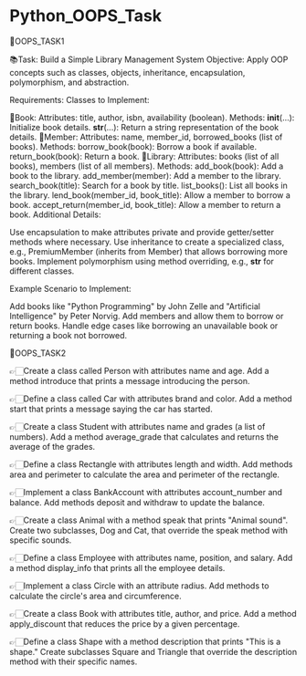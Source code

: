 # Python_OOPS_Task

📌OOPS_TASK1

📚Task: Build a Simple Library Management System
Objective:
Apply OOP concepts such as classes, objects, inheritance, encapsulation, polymorphism, and abstraction.

Requirements:
Classes to Implement:

📔Book:
  Attributes: 
    title, author, isbn, availability (boolean).
  Methods:
    __init__(...): Initialize book details.
    __str__(...): Return a string representation of the book details.
👤Member:
  Attributes: 
    name, member_id, borrowed_books (list of books).
  Methods:
    borrow_book(book): Borrow a book if available.
    return_book(book): Return a book.
📖Library:
  Attributes: 
    books (list of all books), members (list of all members).
  Methods:
    add_book(book): Add a book to the library.
    add_member(member): Add a member to the library.
    search_book(title): Search for a book by title.
    list_books(): List all books in the library.
    lend_book(member_id, book_title): Allow a member to borrow a book.
    accept_return(member_id, book_title): Allow a member to return a book.
Additional Details:

  Use encapsulation to make attributes private and provide getter/setter methods where necessary.
  Use inheritance to create a specialized class, e.g., PremiumMember (inherits from Member) that allows borrowing more books.
  Implement polymorphism using method overriding, e.g., __str__ for different classes.

Example Scenario to Implement:

  Add books like "Python Programming" by John Zelle and "Artificial Intelligence" by Peter Norvig.
  Add members and allow them to borrow or return books.
  Handle edge cases like borrowing an unavailable book or returning a book not borrowed.



📌OOPS_TASK2

👉🏻Create a class called Person with attributes name and age. Add a method introduce that prints a message introducing the person.

👉🏻Define a class called Car with attributes brand and color. Add a method start that prints a message saying the car has started.

👉🏻Create a class Student with attributes name and grades (a list of numbers). Add a method average_grade that calculates and returns the average of the grades.

👉🏻Define a class Rectangle with attributes length and width. Add methods area and perimeter to calculate the area and perimeter of the rectangle.

👉🏻Implement a class BankAccount with attributes account_number and balance. Add methods deposit and withdraw to update the balance.

👉🏻Create a class Animal with a method speak that prints "Animal sound". Create two subclasses, Dog and Cat, that override the speak method with specific sounds.

👉🏻Define a class Employee with attributes name, position, and salary. Add a method display_info that prints all the employee details.

👉🏻Implement a class Circle with an attribute radius. Add methods to calculate the circle's area and circumference.

👉🏻Create a class Book with attributes title, author, and price. Add a method apply_discount that reduces the price by a given percentage.

👉🏻Define a class Shape with a method description that prints "This is a shape." Create subclasses Square and Triangle that override the description method with their specific names.
